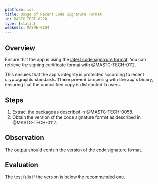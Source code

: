 ```yaml
---
platform: ios
title: Usage of Recent Code Signature Format
id: MASTG-TEST-0220
type: [static]
weakness: MASWE-0104
---
```


## Overview

Ensure that the app is using the [latest code signature format](https://developer.apple.com/documentation/xcode/using-the-latest-code-signature-format "Apple Developer"). You can retrieve the signing certificate format with @MASTG-TECH-0112.

This ensures that the app's integrity is protected according to recent cryptographic standards. These prevent tampering with the app's binary, ensuring that the unmodified copy is distributed to users.

## Steps

1. Extract the package as described in @MASTG-TECH-0058.
2. Obtain the version of the code signature format as described in @MASTG-TECH-0112.

## Observation

The output should contain the version of the code signature format.

## Evaluation

The test fails if the version is below the [recommended one](https://developer.apple.com/documentation/xcode/using-the-latest-code-signature-format "Apple Developer").

